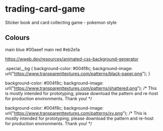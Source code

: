 # trading-card-game
Sticker book and card collecting game - pokemon style

## Colours
main blue #00aeef
main red #eb2e1a

https://wweb.dev/resources/animated-css-background-generator

.special__bg {
  background-color: #004f8c;
  background-image: url("https://www.transparenttextures.com/patterns/black-paper.png");
}

background-color: #004f8c;
background-image: url("https://www.transparenttextures.com/patterns/shattered.png");
/* This is mostly intended for prototyping; please download the pattern and re-host for production environments. Thank you! */

background-color: #004f8c;
background-image: url("https://www.transparenttextures.com/patterns/xv.png");
/* This is mostly intended for prototyping; please download the pattern and re-host for production environments. Thank you! */
